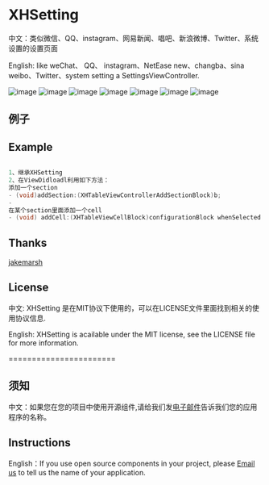 XHSetting
=========

中文：类似微信、QQ、instagram、网易新闻、唱吧、新浪微博、Twitter、系统设置的设置页面  

English: like weChat、 QQ、 instagram、NetEase new、changba、sina weibo、Twitter、system setting a SettingsViewController.


![image](https://github.com/JackTeam/XHSetting/raw/master/Screenshots/微信.png)
![image](https://github.com/JackTeam/XHSetting/raw/master/Screenshots/QQ.png)
![image](https://github.com/JackTeam/XHSetting/raw/master/Screenshots/Instagram.png)
![image](https://github.com/JackTeam/XHSetting/raw/master/Screenshots/网易新闻.png)
![image](https://github.com/JackTeam/XHSetting/raw/master/Screenshots/唱吧.png)
![image](https://github.com/JackTeam/XHSetting/raw/master/Screenshots/新浪微博.png)
![image](https://github.com/JackTeam/XHSetting/raw/master/Screenshots/Twitter.png)


## 例子
## Example
```objective-c

1、继承XHSetting
2、在ViewDidloadl利用如下方法：
添加一个section
- (void)addSection:(XHTableViewControllerAddSectionBlock)b;
- 
在某个section里面添加一个cell
- (void) addCell:(XHTableViewCellBlock)configurationBlock whenSelected:(XHTableViewCellWhenSelectedBlock)whenSelectedBlock;

```

## Thanks

[jakemarsh](https://github.com/jakemarsh)


## License

中文:      XHSetting 是在MIT协议下使用的，可以在LICENSE文件里面找到相关的使用协议信息.

English:   XHSetting is acailable under the MIT license, see the LICENSE file for more information.



=======================
## 须知       
中文：如果您在您的项目中使用开源组件,请给我们发[电子邮件](mailto:xhzengAIB@gmail.com?subject=From%20GitHub%20XHSetting)告诉我们您的应用程序的名称。         

## Instructions
         
English：If you use open source components in your project, please [Email us](mailto:xhzengAIB@gmail.com?subject=From%20GitHub%20XHSetting) to tell us the name of your application.

